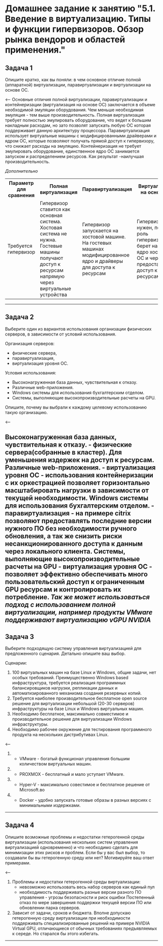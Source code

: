 # Домашнее задание к занятию "5.1. Введение в виртуализацию. Типы и функции гипервизоров. Обзор рынка вендоров и областей применения."
## Задача 1

Опишите кратко, как вы поняли: в чем основное отличие полной (аппаратной) виртуализации, паравиртуализации и виртуализации на основе ОС.

<--
Основные отличия полной виртуализации, паравиртуализации и контейнеризации (виртуализация на основе ОС) заключается в объеме необходимой эмуляции оборудования. Чем меньше необходимая эмуляция - тем выше производительность.
Полная виртуализация требует полностью эмулировать оборудование, что ведет к большим накладным расходам, но зато позволят запускать любую ОС которая поддерживает данную архитектуру процессора. 
Паравиртуализация использует виртуальные машины с модифицированными драйверами и ядром ОС, которые позволяют получать прямой доступ к гипервизору, что снижает расходы на эмуляцию. 
Контейнеризация не требует эмулировать оборудование, единственное ядро ОС занимается запуском и распределением ресурсов. Как результат -наилучшая производительность.

*Дополнительно*
<table>
<tr>
<th>Параметр для сравнения</th>
<th>Полная виртуализация</th>
<th>Паравиртуализация</th>
<th>Виртуализация на основе ОС</th>
</tr>
<tr>
<td>Требуется гипервизор</td>
<td>Гипервизор ставится как основная система. Хостовая система не нужна. Гостевые машины получают доступ к ресурсам напрямую через виртуальные устройства</td>
<td>Гипервизор запускается на хостовой машине. На гостевых машинах модифицированное ядро и драйверы для доступа к ресурсам</td>
<td>Гипервизор не нужен, по сути роль гипервизора берет на себя ядро хостовой ОС и через него предоставляется доступ к ресурсам</td>
</tr>
</table>

----
## Задача 2

Выберите один из вариантов использования организации физических серверов, в зависимости от условий использования.

Организация серверов:
- физические сервера,
- паравиртуализация,
- виртуализация уровня ОС.

Условия использования:
- Высоконагруженная база данных, чувствительная к отказу.
- Различные web-приложения.
- Windows системы для использования бухгалтерским отделом.
- Системы, выполняющие высокопроизводительные расчеты на GPU.

Опишите, почему вы выбрали к каждому целевому использованию такую организацию.

<--

Высоконагруженная база данных, чувствительная к отказу. - физические сервера(собранные в кластер). Для уменьшения издержек на доступ к ресурсам.
Различные web-приложения. - виртуализация уровня ОС - использования контейнеризации с их оркестрацией позволяет горизонтально масштабировать нагрузки в зависимости от текущей необходимости.
Windows системы для использования бухгалтерским отделом. - паравиртуализация - на примере citrix позволяют предоставлять последние версии нужного ПО без необходимости ручного обновления, а так же снизить риски несанкционированного доступа к данным через локального клиента.
Системы, выполняющие высокопроизводительные расчеты на GPU - виртуализация уровня ОС - позволяет эффективно обеспечивать много пользовательский доступ к ограниченным GPU ресурсам и контролировать их потребление. *Так же может использоваться подход с использованием полной виртуализации, например продукты VMware поддерживают виртуализацию vGPU NVIDIA*
----
## Задача 3

Выберите подходящую систему управления виртуализацией для предложенного сценария. Детально опишите ваш выбор.

Сценарии:

1. 100 виртуальных машин на базе Linux и Windows, общие задачи, нет особых требований. Преимущественно Windows based инфраструктура, требуется реализация программных балансировщиков нагрузки, репликации данных и автоматизированного механизма создания резервных копий.
2. Требуется наиболее производительное бесплатное open source решение для виртуализации небольшой (20-30 серверов) инфраструктуры на базе Linux и Windows виртуальных машин.
3. Необходимо бесплатное, максимально совместимое и производительное решение для виртуализации Windows инфраструктуры.
4. Необходимо рабочее окружение для тестирования программного продукта на нескольких дистрибутивах Linux.

<--
1. - VMware - богатый функционал управления большим количеством виртуальных машин.
2. - PROXMOX - бесплатный и мало уступает VMware.
3. - Hyper-V - максимально совестимое и бесплатное решение от Microsoft.во 
4. - Docker - удобно запускать готовые образы в разных версиях с минимальными издержками.

----
## Задача 4

Опишите возможные проблемы и недостатки гетерогенной среды виртуализации (использования нескольких систем управления виртуализацией одновременно) и что необходимо сделать для минимизации этих рисков и проблем. 
Если бы у вас был выбор, то создавали бы вы гетерогенную среду или нет? Мотивируйте ваш ответ примерами.

<--
1. Проблемы и недостатки гетерогенной среды виртуализации:
   - невозможно использовать весь набор серверов как единый пул
   - необходимость поддерживать разные версии разного ПО управления - угрозы безопасности и риск ошибки
Постепенный отказ по мере завершения поддержки текущей версии ПО или обновлении парка серверов.
2. Зависит от задачи, сроков и бюджета. Вполне допускаю гетерогенную среду виртуализации при необходимости поддерживать специализированные решений на примере NVIDIA Virtual GPU, отличающиеся от обычных требованиях предъявляемых к середе. 
Но старался бы этого избегать.


----